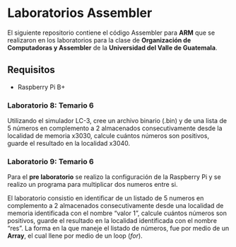 # Laboratorios Assembler
El siguiente repositorio contiene el código Assembler para **ARM** que se realizaron en los laboratorios para la clase de **Organización 
de Computadoras y Assembler** de la **Universidad del Valle de Guatemala**.

## Requisitos

* Raspberry Pi B+


### Laboratorio 8: Temario 6
Utilizando el simulador LC-3, cree un archivo binario (.bin) y de una lista de 5 números en complemento a 2 almacenados
consecutivamente desde la localidad de memoria x3030, calcule cuántos números son positivos, guarde el resultado en la localidad x3040.

### Laboratorio 9: Temario 6
Para el **pre laboratorio** se realizo la configuración de la Raspberry Pi y se realizo un programa para multiplicar dos numeros entre si.

El laboratorio consistio en identificar de un listado de 5 numeros en complemento a 2 almacenados consecutivamente desde una localidad 
de memoria identificada con el nombre “valor 1”, calcule cuántos números son positivos, guarde el resultado en la localidad identificada 
con el nombre “res”. La forma en la que maneje el listado de números, fue por medio de un **Array**, el cual llene por medio de un loop (_for_).